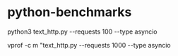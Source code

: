 # python-benchmarks

python3 text_http.py --requests 100 --type asyncio

vprof -c m "text_http.py --requests 1000 --type asyncio
